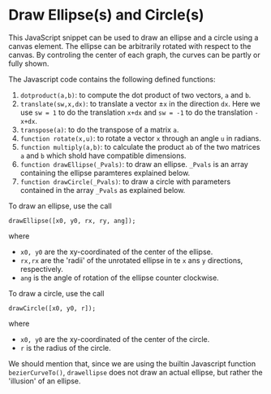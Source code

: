 # Draw Ellipse(s) and Circle(s)

This JavaScript snippet can be used to draw  an ellipse and a circle using a canvas element. The ellipse can be arbitrarily rotated with respect to the canvas. By controling the center of each graph, the curves can be partly or fully shown.

The Javascript code contains the following defined functions:
1.  `dotproduct(a,b)`: to compute the dot product of two vectors, `a` and `b`.
2.  `translate(sw,x,dx)`: to translate a vector $\pm$`x` in the direction `dx`. Here we use `sw = 1` to do the translation `x+dx` and `sw = -1` to do the translation `-x+dx`.
3.  `transpose(a)`: to do the transpose of a matrix `a`.
4.  `function rotate(x,u)`: to rotate a vector `x` through an angle `u` in radians.
5.  `function multiply(a,b)`: to calculate the product `ab` of the two matrices `a` and `b` which shold have compatible dimensions.
6.  `function drawEllipse(_Pvals)`: to draw an ellipse. `_Pvals` is an array containing the ellipse paramteres explained below.
7.  `function drawCircle(_Pvals)`: to draw a circle with parameters contained in the array `_Pvals` as explained below.

To draw an ellipse, use the call
```
drawEllipse([x0, y0, rx, ry, ang]);
```
where
- `x0, y0` are the xy-coordinated of the center of the ellipse.
- `rx,rx` are the 'radii' of the unrotated ellipse in te `x` ans `y` directions, respectively.
- `ang` is the angle of rotation of the ellipse counter clockwise.

To draw a circle, use the call
```
drawCircle([x0, y0, r]);
```
where
- `x0, y0` are the xy-coordinated of the center of the circle.
- `r` is the radius of the circle.

We should mention that, since we are using the builtin  Javascript function `bezierCurveTo()`, `drawellipse` does not draw an actual ellipse, but rather the 'illusion' of an ellipse. 